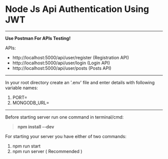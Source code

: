 # **Node Js Api Authentication Using JWT**

---

**Use Postman For APIs Testing!**

APIs:

- http://localhost:5000/api/user/register (Registration API)
- http://localhost:5000/api/user/login (Login API)
- http://localhost:5000/api/user/posts (Posts API)

---

In your root directory create an '.env' file and enter details with following variable names:

1. PORT=
2. MONGODB_URL=

---

Before starting server run one command in terminal/cmd:

> **npm install --dev**

For starting your server you have either of two commands:

1. npm run start
2. npm run server ( Recommended )
